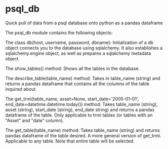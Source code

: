 # psql_db
Quick pull of data from a psql database onto python as a pandas dataframe

The psql_db module contains the following objects:

The class db(host, username, password, dbname):
  Initialization of a db object connects you to the database using sqlalchemy. 
  It also establishes a sqlalchemy.engine object, as well as prepares a sqlalchemy 
  metadata object. 

The show_tables() method: 
  Shows all the tables in the database.

The describe_table(table_name) method:
  Takes in table_name (string) and 
  returns a pandas dataframe that contains all the columns of the table inquired about.

The get_trmi(table_name, asset=None, start_date='2005-01-01', end_date=datetime.datetime.today()) method:
  Takes table_name (string), asset (string), start_date (string), end_date string) and 
  returns a pandas dataframe of the table. 
  Only applicable to trmi tables (or tables with an "Asset" and "date" column).

The get_table(table_name) method:
  Takes table_name (string) and returns pandas dataframe of the table desired.
  A more general version of get_trmi. Applicable to any table.
  Note that entire table will be selected. 
  
